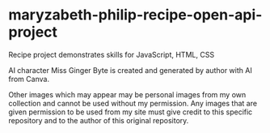# maryzabeth-philip-recipe-open-api-project
Recipe project demonstrates skills for JavaScript, HTML, CSS

AI character Miss Ginger Byte is created and generated by author with AI from Canva.

Other images which may appear may be personal images from my own collection and cannot be used without my permission. Any images that are given permission to be used from my site must give credit to this specific repository and to the author of this original repository.